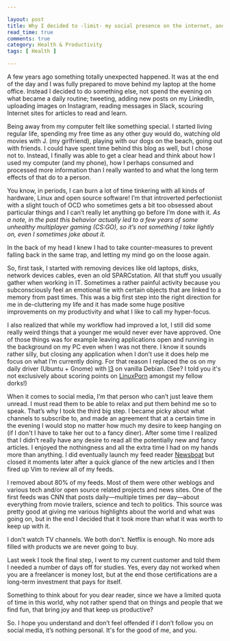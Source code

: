 ```yaml
---

layout: post
title: Why I decided to -limit- my social presence on the internet, and why I think this will be good for the both of us
read_time: true
comments: true
category: Health & Productivity
tags: [ Health ]

---
```

A few years ago something totally unexpected happened. It was at the end of the day and I was fully prepared to move behind my laptop at the home office. Instead I decided to do something else, not spend the evening on what became a daily routine; tweeting, adding new posts on my LinkedIn, uploading images on Instagram, reading messages in Slack, scouring Internet sites for articles to read and learn.

Being away from my computer felt like something special. I started living regular life, spending my free time as any other guy would do, watching old movies with J. (my  girlfriend), playing with our dogs on the beach, going out with friends. I could have spent time behind this blog as well, but I chose not to. Instead, I finally was able to get a clear head and think about how I used my computer (and my phone), how I perhaps consumed and processed more information than I really wanted to and what the long term effects of that do to a person.

You know, in periods, I can burn a lot of time tinkering with all kinds of hardware, Linux and open source software! I’m that introverted perfectionist with a slight touch of OCD who sometimes gets a bit too obsessed about particular things and I can’t really let anything go before I’m done with it. *As a note, in the past this behavior actually led to a few years of some unhealthy multiplayer gaming (CS:GO), so it’s not something I take lightly on, even I sometimes joke about it.* 

In the back of my head I knew I had to take counter-measures to prevent falling back in the same trap, and letting my mind go on the loose again. 

So, first task, I started with removing devices like old laptops, disks, network devices cables, even an old SPARCstation. All that stuff you usually gather when working in IT. Sometimes a rather painful activity because you subconsciously feel an emotional tie with certain objects that are linked to a memory from past times. This was a big first step into the right direction for me in de-cluttering my life and it has made some huge positive improvements on my productivity and what I like to call my hyper-focus. 

I also realized that while my workflow had improved a lot, I still did some really weird things that a younger me would never ever have approved. One of those things was for example leaving applications open and running in the background on my PC even when I was not there. I know it sounds rather silly, but closing any application when I don’t use it does help me focus on what I’m currently doing. For that reason I replaced the os on my daily driver (Ubuntu + Gnome) with [I3](https://i3wm.org/) on vanilla Debian. (See? I told you it's not exclusively about scoring points on [LinuxPorn](https://www.reddit.com/r/LinuxPorn/) amongst my fellow dorks!)

When it comes to social media, I’m that person who can’t just leave them unread. I must read them to be able to relax and put them behind me so to speak. That’s why I took the third big step. I became picky about what channels to subscribe to, and made an agreement that at a certain time in the evening I would stop no matter how much my desire to keep hanging on (if I don't I have to take her out to a fancy diner). After some time I realized that I didn’t really have any desire to read all the potentially new and fancy articles. I enjoyed the nothingness and all the extra time I had on my hands more than anything. I did eventually launch my feed reader [Newsboat]([https://newsboat.org/) but closed it moments later after a quick glance of the new articles and I then fired up Vim to review all of my feeds.

I removed about 80% of my feeds. Most of them were other weblogs and various tech and/or open source related projects and news sites. One of the first feeds was CNN that posts daily—multiple times per day—about everything from movie trailers, science and tech to politics. This source was pretty good at giving me various highlights about the world and what was going on, but in the end I decided that it took more than what it was worth to keep up with it.

I don't watch TV channels. We both don't. Netflix is enough. No more ads filled with products we are never going to buy.

Last week I took the final step, I went to my current customer and told them I needed a number of days off for studies. Yes, every day not worked when you are a freelancer is money lost, but at the end those certifications are a long-term investment that pays for itself.

Something to think about for you dear reader, since we have a limited quota of time in this world, why not rather spend that on things and people that we find fun, that bring joy and that keep us productive?

So. I hope you understand and don’t feel offended if I don’t follow you on social media, it’s nothing personal. It's for the good of me, and you.

